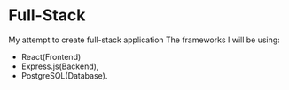 # Full-Stack
My attempt to create full-stack application
The frameworks I will be using:
- React(Frontend)
- Express.js(Backend),
- PostgreSQL(Database).
